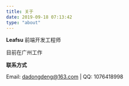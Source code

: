 ```yaml
---
title: 关于
date: 2019-09-18 07:13:42
type: "about"
---
```



**Leafsu** 前端开发工程师

目前在广州工作








**联系方式**

Email: dadongdeng@163.com | QQ: 1076418998
